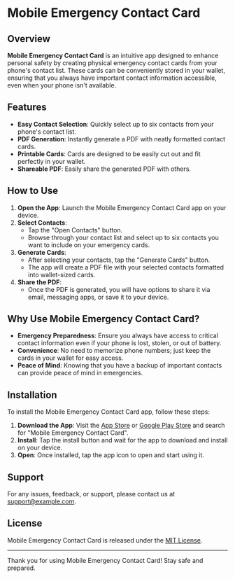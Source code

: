# Mobile Emergency Contact Card

## Overview

**Mobile Emergency Contact Card** is an intuitive app designed to enhance personal safety by creating physical emergency contact cards from your phone's contact list. These cards can be conveniently stored in your wallet, ensuring that you always have important contact information accessible, even when your phone isn't available.

## Features

- **Easy Contact Selection**: Quickly select up to six contacts from your phone's contact list.
- **PDF Generation**: Instantly generate a PDF with neatly formatted contact cards.
- **Printable Cards**: Cards are designed to be easily cut out and fit perfectly in your wallet.
- **Shareable PDF**: Easily share the generated PDF with others.

## How to Use

1. **Open the App**: Launch the Mobile Emergency Contact Card app on your device.
2. **Select Contacts**:
    - Tap the "Open Contacts" button.
    - Browse through your contact list and select up to six contacts you want to include on your emergency cards.
3. **Generate Cards**:
    - After selecting your contacts, tap the "Generate Cards" button.
    - The app will create a PDF file with your selected contacts formatted into wallet-sized cards.
4. **Share the PDF**:
    - Once the PDF is generated, you will have options to share it via email, messaging apps, or save it to your device.

## Why Use Mobile Emergency Contact Card?

- **Emergency Preparedness**: Ensure you always have access to critical contact information even if your phone is lost, stolen, or out of battery.
- **Convenience**: No need to memorize phone numbers; just keep the cards in your wallet for easy access.
- **Peace of Mind**: Knowing that you have a backup of important contacts can provide peace of mind in emergencies.

## Installation

To install the Mobile Emergency Contact Card app, follow these steps:

1. **Download the App**: Visit the [App Store](#) or [Google Play Store](#) and search for "Mobile Emergency Contact Card".
2. **Install**: Tap the install button and wait for the app to download and install on your device.
3. **Open**: Once installed, tap the app icon to open and start using it.

## Support

For any issues, feedback, or support, please contact us at [support@example.com](mailto:howardwarren89@gmail.com).

## License

Mobile Emergency Contact Card is released under the [MIT License](LICENSE).

---

Thank you for using Mobile Emergency Contact Card! Stay safe and prepared.

